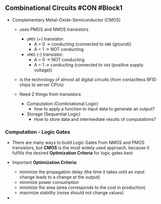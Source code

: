 ## Combinational Circuits #CON #Block1 
- Complementary Metal-Oxide-Semiconductor (CMOS)
	- uses PMOS and NMOS transistors
		- `pMOS` (+) transistor:
			- A = 0 -> conducting (connected to `GND` (ground))
			- A = 1 -> NOT conducting
		- `nMOS` (-) transistor: 
			- A  = 0 -> NOT conducting
			- A = 1 -> conducting (connected to `Vdd` (positive supply voltage))
	- is the technology of almost all digital circuits (from contactless RFID chips to server CPUs)

	- Need 2 things from transistors
		- Computation (Combinational Logic) 
			- how to apply a function to input data to generate an output?
		- Storage (Sequential Logic)
			- How to store data and intermediate results of computations?

### Computation - Logic Gates
- There are many ways to build Logic Gates from NMOS and PMOS transistors, but **CMOS** is the most widely used approach, because it fulfills the desired **Optimization Criteria** for logic gates best

- Important **Optimization Criteria**:
	- minimize the propagation delay (the time it takes until an input change leads to a change at the output)
	- minimize power consumption
	- minimize the area (area corresponds to the cost in production)
	- maximize stability (noise should not change values)
- 
	
	